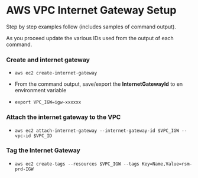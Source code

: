 # AWS VPC Internet Gateway Setup

Step by step examples follow (includes samples of command output).

As you proceed update the various IDs used from the output of each command.

### Create and internet gateway

- `aws ec2 create-internet-gateway`

- From the command output, save/export the **InternetGatewayId** to en environment variable
- `export VPC_IGW=igw-xxxxxx`

### Attach the internet gateway to the VPC

- `aws ec2 attach-internet-gateway --internet-gateway-id $VPC_IGW --vpc-id $VPC_ID`

### Tag the Internet Gateway
- `aws ec2 create-tags --resources $VPC_IGW --tags Key=Name,Value=rsm-prd-IGW`

